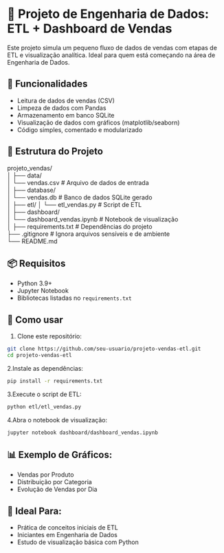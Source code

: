 # 🧼 Projeto de Engenharia de Dados: ETL + Dashboard de Vendas

Este projeto simula um pequeno fluxo de dados de vendas com etapas de ETL e visualização analítica. Ideal para quem está começando na área de Engenharia de Dados.

## 🚀 Funcionalidades

- Leitura de dados de vendas (CSV)
- Limpeza de dados com Pandas
- Armazenamento em banco SQLite
- Visualização de dados com gráficos (matplotlib/seaborn)
- Código simples, comentado e modularizado

## 📁 Estrutura do Projeto

projeto_vendas/ <br>
│ ├── data/ <br>
│ └── vendas.csv # Arquivo de dados de entrada <br>
│ ├── database/ <br>
│ └── vendas.db # Banco de dados SQLite gerado <br>
│ ├── etl/ │ └── etl_vendas.py # Script de ETL <br>
│ ├── dashboard/ <br>
│ └── dashboard_vendas.ipynb # Notebook de visualização <br>
│ ├── requirements.txt # Dependências do projeto <br>
├── .gitignore # Ignora arquivos sensíveis e de ambiente <br>
└── README.md <br>
## 📦 Requisitos

- Python 3.9+
- Jupyter Notebook
- Bibliotecas listadas no `requirements.txt`

## 🔧 Como usar

1. Clone este repositório:

```bash
git clone https://github.com/seu-usuario/projeto-vendas-etl.git
cd projeto-vendas-etl
```

2.Instale as dependências:

```bash
pip install -r requirements.txt
```

3.Execute o script de ETL:

```bash
python etl/etl_vendas.py
```
4.Abra o notebook de visualização:

```bash
jupyter notebook dashboard/dashboard_vendas.ipynb
```

## 📊 Exemplo de Gráficos:
- Vendas por Produto 
- Distribuição por Categoria
- Evolução de Vendas por Dia

## 🧠 Ideal Para:
- Prática de conceitos iniciais de ETL
- Iniciantes em Engenharia de Dados
- Estudo de visualização básica com Python


